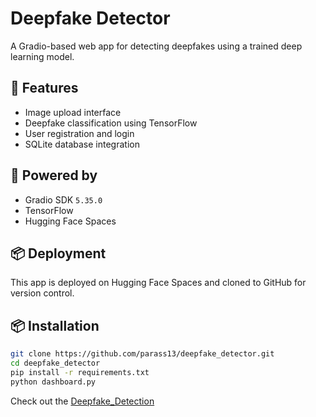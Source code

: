 
# Deepfake Detector

 A Gradio-based web app for detecting deepfakes using a trained deep learning model.

## 🔧 Features
- Image upload interface
- Deepfake classification using TensorFlow
- User registration and login
- SQLite database integration

## 🚀 Powered by
- Gradio SDK `5.35.0`
- TensorFlow
- Hugging Face Spaces

## 📦 Deployment
This app is deployed on Hugging Face Spaces and cloned to GitHub for version control.




## 📦 Installation

```bash
git clone https://github.com/parass13/deepfake_detector.git
cd deepfake_detector
pip install -r requirements.txt
python dashboard.py


```

Check out the [Deepfake_Detection](https://huggingface.co/spaces/parass13/deepfake_detector)
